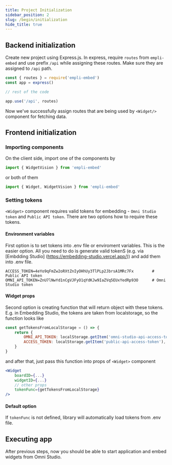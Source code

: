 ```yaml
---
title: Project Initialization
sidebar_position: 2
slug: /begin/initialization
hide_title: true
---
```


## Backend initialization

Create new project using Express.js. In express, require `routes` from `empli-embed` and use prefix `/api` while assigning these routes. Make sure they are assigned to `/api` path.

```javascript
const { routes } = require('empli-embed')
const app = express()

// rest of the code

app.use('/api', routes)
```

Now we've successfully assign routes that are being used by `<Widget/>` component for fetching data.

## Frontend initialization

### Importing components

On the client side, import one of the components by

```jsx
import { WidgetVision } from 'empli-embed'
```

or both of them

```jsx
import { Widget, WidgetVision } from 'empli-embed'
```

### Setting tokens

`<Widget>` component requires valid tokens for embedding - `Omni Studio token` and `Public API token`. There are two options how to require these tokens.

#### Environment variables

First option is to set tokens into .env file or enviroment variables. This is the easier option. All you need to do is generate valid tokenS (e.g. via [Embdding Studio] (https://embedding-studio.vercel.app/)) and add them into .env file.

```.env title=".env"
ACCESS_TOKEN=4eYo9qFmZw2oRXtZnIyOHhUy3TlPLp2JbrsA1MRc7Fx        # Public API token
OMNI_API_TOKEN=ZnU7lNwYd1nCgVJFyO1qYdKJw9IaZVq5EUxYedRp93O      # Omni Studio token
```

#### Widget props

Second option is creating function that will return object with these tokens. E.g. in Embedding Studio, the tokens are taken from localstorage, so the function looks like

```jsx title="Creating object with tokens"
const getTokensFromLocalStorage = () => {
	return {
		OMNI_API_TOKEN: localStorage.getItem('omni-studio-api-access-token'),
		ACCESS_TOKEN: localStorage.getItem('public-api-access-token'),
	}
}
```

and after that, just pass this function into props of `<Widget>` component

```jsx title="Usage"
<Widget
    boardID={...}
    widgetID={...}
    // other props
    tokenFunc={getTokensFromLocalStorage}
/>
```

#### Default option

If `tokenFunc` is not defined, library will automatically load tokens from .env file.

## Executing app

After previous steps, now you should be able to start application and embed widgets from Omni Studio.
